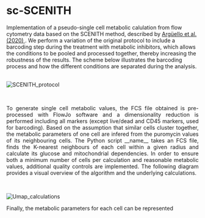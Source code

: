 # sc-SCENITH

Implementation of a pseudo-single cell metabolic calulation from flow cytometry data based on the SCENITH method, described by [Argüello et al. (2020)
](https://www.cell.com/cell-metabolism/fulltext/S1550-4131(20)30602-1?_returnURL=https%3A%2F%2Flinkinghub.elsevier.com%2Fretrieve%2Fpii%2FS1550413120306021%3Fshowall%3Dtrue). We perform a variation of the original protocol to include a barcoding step during the treatment with metabolic inhibitors, which allows the conditions to be pooled and processed together, thereby increasing the robustness of the results. The scheme below illustrates the barcoding process and how the different conditions are separated during the analysis.<br/>
<br/>

![SCENITH_protocol](https://github.com/user-attachments/assets/2997ebdd-0370-4b4f-b834-711a0dae5083)

<br/>
<p align="justify">To generate single cell metabolic values, the FCS file obtained is pre-processed with FlowJo software and a dimensionality reduction is performed including all markers (except live/dead and CD45 markers, used for barcoding). Based on the assumption that similar cells cluster together, the metabolic parameters of one cell are infered from the puromycin values of its neighbouring cells. The Python script __name__ takes an FCS file, finds the K-nearest neighbours of each cell within a given radius and calculate its glucose and mitochondrial dependencies. In order to ensure both a minimum number of cells per calculation and reasonable metabolic values, additional quality controls are implemented. The following diagram provides a visual overview of the algorithm and the underlying calculations.</p><br/>


![Umap_calculations](https://github.com/user-attachments/assets/7ba60789-656e-4fc1-87f4-4aab0ef86999)


Finally, the metabolic parameters for each cell can be represented
